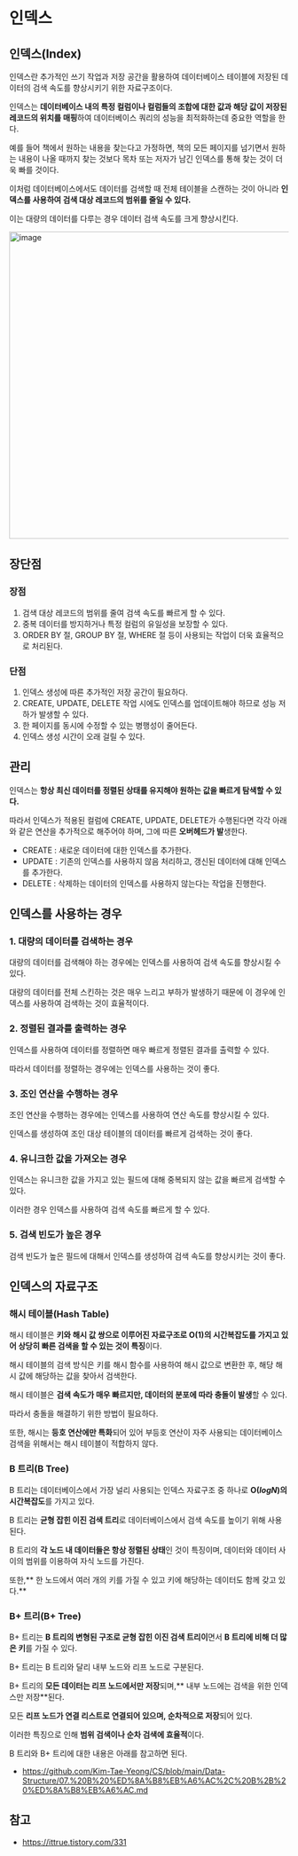# 인덱스
## 인덱스(Index)
인덱스란 추가적인 쓰기 작업과 저장 공간을 활용하여 데이터베이스 테이블에 저장된 데이터의 검색 속도를 향상시키기 위한 자료구조이다.

인덱스는 **데이터베이스 내의 특정 컬럼이나 컬럼들의 조합에 대한 값과 해당 값이 저장된 레코드의 위치를 매핑**하여 데이터베이스 쿼리의 성능을 최적화하는데 중요한 역할을 한다.

예를 들어 책에서 원하는 내용을 찾는다고 가정하면, 책의 모든 페이지를 넘기면서 원하는 내용이 나올 때까지 찾는 것보다 목차 또는 저자가 남긴 인덱스를 통해 찾는 것이 더욱 빠를 것이다.

이처럼 데이터베이스에서도 데이터를 검색할 때 전체 테이블을 스캔하는 것이 아니라 **인덱스를 사용하여 검색 대상 레코드의 범위를 줄일 수 있다.**

이는 대량의 데이터를 다루는 경우 데이터 검색 속도를 크게 향상시킨다.

<img width="554" alt="image" src="https://github.com/user-attachments/assets/3676ed26-aea7-4ddc-9016-3055ff0880a5" />

## 장단점
### 장점

1. 검색 대상 레코드의 범위를 줄여 검색 속도를 빠르게 할 수 있다.
2. 중복 데이터를 방지하거나 특정 컬럼의 유일성을 보장할 수 있다.
3. ORDER BY 절, GROUP BY 절, WHERE 절 등이 사용되는 작업이 더욱 효율적으로 처리된다.

### 단점

1. 인덱스 생성에 따른 추가적인 저장 공간이 필요하다.
2. CREATE, UPDATE, DELETE 작업 시에도 인덱스를 업데이트해야 하므로 성능 저하가 발생할 수 있다.
3. 한 페이지를 동시에 수정할 수 있는 병행성이 줄어든다.
4. 인덱스 생성 시간이 오래 걸릴 수 있다.

## 관리
인덱스는 **항상 최신 데이터를 정렬된 상태를 유지해야 원하는 값을 빠르게 탐색할 수 있다.**

따라서 인덱스가 적용된 컬럼에 CREATE, UPDATE, DELETE가 수행된다면 각각 아래와 같은 연산을 추가적으로 해주어야 하며, 그에 따른 **오버헤드가 발**생한다.

- CREATE : 새로운 데이터에 대한 인덱스를 추가한다.
- UPDATE : 기존의 인덱스를 사용하지 않음 처리하고, 갱신된 데이터에 대해 인덱스를 추가한다.
- DELETE : 삭제하는 데이터의 인덱스를 사용하지 않는다는 작업을 진행한다.

## 인덱스를 사용하는 경우
### 1. 대량의 데이터를 검색하는 경우
대량의 데이터를 검색해야 하는 경우에는 인덱스를 사용하여 검색 속도를 향상시킬 수 있다.

대량의 데이터를 전체 스킨하는 것은 매우 느리고 부하가 발생하기 때문에 이 경우에 인덱스를 사용하여 검색하는 것이 효율적이다.

### 2. 정렬된 결과를 출력하는 경우
인덱스를 사용하여 데이터를 정렬하면 매우 빠르게 정렬된 결과를 출력할 수 있다.

따라서 데이터를 정렬하는 경우에는 인덱스를 사용하는 것이 좋다.

### 3. 조인 연산을 수행하는 경우
조인 연산을 수행하는 경우에는 인덱스를 사용하여 연산 속도를 향상시킬 수 있다.

인덱스를 생성하여 조인 대상 테이블의 데이터를 빠르게 검색하는 것이 좋다.

### 4. 유니크한 값을 가져오는 경우
인덱스는 유니크한 값을 가지고 있는 필드에 대해 중복되지 않는 값을 빠르게 검색할 수 있다.

이러한 경우 인덱스를 사용하여 검색 속도를 빠르게 할 수 있다.

### 5. 검색 빈도가 높은 경우
검색 빈도가 높은 필드에 대해서 인덱스를 생성하여 검색 속도를 향상시키는 것이 좋다.

## 인덱스의 자료구조
### 해시 테이블(Hash Table)
해시 테이블은 **키와 해시 값 쌍으로 이루어진 자료구조로 O(1)의 시간복잡도를 가지고 있어 상당히 빠른 검색을 할 수 있는 것이 특징**이다.

해시 테이블의 검색 방식은 키를 해시 함수를 사용하여 해시 값으로 변환한 후, 해당 해시 값에 해당하는 값을 찾아서 검색한다.

해시 테이블은 **검색 속도가 매우 빠르지만, 데이터의 분포에 따라 충돌이 발생**할 수 있다.

따라서 충돌을 해결하기 위한 방법이 필요하다.

또한, 해시는 **등호 연산에만 특화**되어 있어 부등호 연산이 자주 사용되는 데이터베이스 검색을 위해서는 해시 테이블이 적합하지 않다.

### B 트리(B Tree)
B 트리는 데이터베이스에서 가장 널리 사용되는 인덱스 자료구조 중 하나로 **O($log{N}$)의 시간복잡도**를 가지고 있다.

B 트리는 **균형 잡힌 이진 검색 트리**로 데이터베이스에서 검색 속도를 높이기 위해 사용된다.

B 트리의 **각 노드 내 데이터들은 항상 정렬된 상태**인 것이 특징이며, 데이터와 데이터 사이의 범위를 이용하여 자식 노드를 가진다.

또한,** 한 노드에서 여러 개의 키를 가질 수 있고 키에 해당하는 데이터도 함께 갖고 있다.**

### B+ 트리(B+ Tree)
B+ 트리는 **B 트리의 변형된 구조로 균형 잡힌 이진 검색 트리이**면서 **B 트리에 비해 더 많은 키**를 가질 수 있다.

B+ 트리는 B 트리와 달리 내부 노드와 리프 노드로 구분된다.

B+ 트리의 **모든 데이터는 리프 노드에서만 저장**되며,** 내부 노드에는 검색을 위한 인덱스만 저장**된다.

모든 **리프 노드가 연결 리스트로 연결되어 있으며, 순차적으로 저장**되어 있다.

이러한 특징으로 인해 **범위 검색이나 순차 검색에 효율적**이다.

B 트리와 B+ 트리에 대한 내용은 아래를 참고하면 된다.
- https://github.com/Kim-Tae-Yeong/CS/blob/main/Data-Structure/07.%20B%20%ED%8A%B8%EB%A6%AC%2C%20B%2B%20%ED%8A%B8%EB%A6%AC.md

## 참고
- https://ittrue.tistory.com/331
